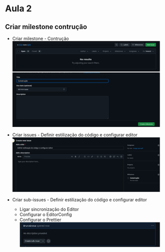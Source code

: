 # Aula 2

## Criar milestone contrução

- Criar milestone - Contrução
  ![Na sessão de issues se encontra opção de criar milestone](imagens/aula2/1.png)
  ![Na sessão de issues se encontra opção de criar milestone](imagens/aula2/2.png)

- Criar issues - Definir estilização do código e configurar editor
  ![Na sessão de issues se encontra opção de criar milestone](imagens/aula2/3.png)

- Criar sub-issues - Definir estilização do código e configurar editor
  - Ligar sincronização do Editor
  - Configurar o EditorConfig
  - Configurar o Prettier
    ![Na sessão de issues se encontra opção de criar milestone](imagens/aula2/4.png)

